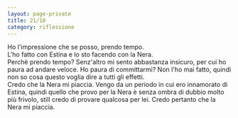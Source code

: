 ```yaml
--- 
layout: page-private
title: 21/10
category: riflessione
---
```


Ho l'impressione che se posso, prendo tempo.  
L'ho fatto con Estina e lo sto facendo con la Nera.  
Perchè prendo tempo? Senz'altro mi sento abbastanza insicuro, per cui ho paura
ad andare veloce. Ho paura di committarmi? Non l'ho mai fatto, quindi non so
cosa questo voglia dire a tutti gli effetti.  
Credo che la Nera mi piaccia. Vengo da un periodo in cui ero innamorato di
Estina, quindi quello che provo per la Nera è senza ombra di dubbio molto più
frivolo, still credo di provare qualcosa per lei. Credo pertanto che la Nera mi
piaccia.
